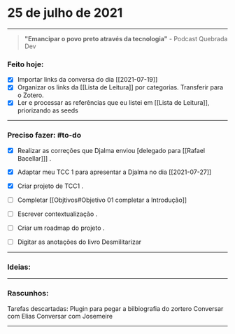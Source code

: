 # 25 de julho de 2021

----

> **"Emancipar o povo preto através da tecnologia"**
\- Podcast Quebrada Dev

### Feito hoje:
- [x] Importar links da conversa do dia [[2021-07-19]]
- [x] Organizar os links da [[Lista de Leitura]] por categorias. Transferir para o Zotero.
- [x] Ler e processar as referências que eu listei em [[Lista de Leitura]], priorizando as seeds
---

### Preciso fazer: #to-do
- [x] Realizar as correções que Djalma enviou [delegado para [[Rafael Bacellar]]]
.
- [x] Adaptar meu TCC 1 para apresentar a Djalma no dia [[2021-07-27]]
- [x] Criar projeto de TCC1
.

- [ ] Completar [[Objtivos#Objetivo 01 completar a Introdução]]
- [ ] Escrever contextualização
.
- [ ] Criar um roadmap do projeto
.
- [ ] Digitar as anotações do livro Desmilitarizar

---

### Ideias:



---

### Rascunhos:
Tarefas descartadas: 
Plugin para pegar a bilbiografia do zortero
Conversar com Elias
Conversar com Josemeire

---

